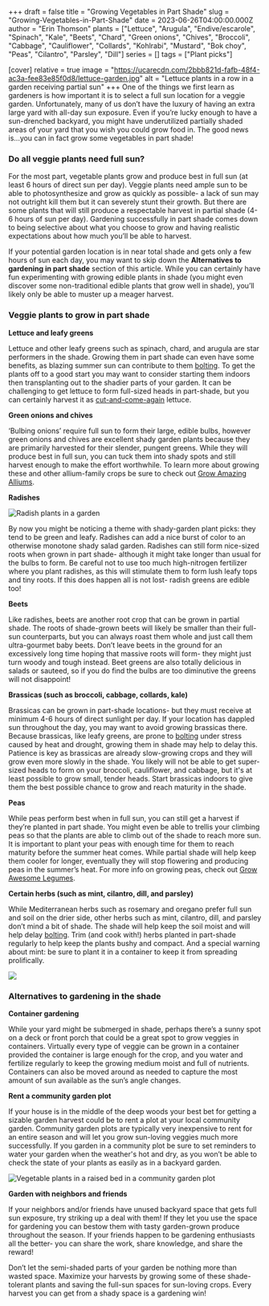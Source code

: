 +++
draft = false
title = "Growing Vegetables in Part Shade"
slug = "Growing-Vegetables-in-Part-Shade"
date = 2023-06-26T04:00:00.000Z
author = "Erin Thomson"
plants = ["Lettuce", "Arugula", "Endive/escarole", "Spinach", "Kale", "Beets", "Chard", "Green onions", "Chives", "Broccoli", "Cabbage", "Cauliflower", "Collards", "Kohlrabi", "Mustard", "Bok choy", "Peas", "Cilantro", "Parsley", "Dill"]
series = []
tags = ["Plant picks"]

[cover]
relative = true
image = "https://ucarecdn.com/2bbb821d-fafb-48f4-ac3a-fee83e85f0d8/lettuce-garden.jpg"
alt = "Lettuce plants in a row in a garden receiving partial sun"
+++
One of the things we first learn as gardeners is how important it is to select a full sun location for a veggie garden. Unfortunately, many of us don’t have the luxury of having an extra large yard with all-day sun exposure. Even if you’re lucky enough to have a sun-drenched backyard, you might have underutilized partially shaded areas of your yard that you wish you could grow food in. The good news is…you can in fact grow some vegetables in part shade!

### Do all veggie plants need full sun?

For the most part, vegetable plants grow and produce best in full sun (at least 6 hours of direct sun per day). Veggie plants need ample sun to be able to photosynthesize and grow as quickly as possible- a lack of sun may not outright kill them but it can severely stunt their growth. But there are some plants that will still produce a respectable harvest in partial shade (4-6 hours of sun per day). Gardening successfully in part shade comes down to being selective about what you choose to grow and having realistic expectations about how much you’ll be able to harvest.

If your potential garden location is in near total shade and gets only a few hours of sun each day, you may want to skip down the **Alternatives to gardening in part shade** section of this article. While you can certainly have fun experimenting with growing edible plants in shade (you might even discover some non-traditional edible plants that grow well in shade), you’ll likely only be able to muster up a meager harvest.

### Veggie plants to grow in part shade

**Lettuce and leafy greens**

Lettuce and other leafy greens such as spinach, chard, and arugula are star performers in the shade. Growing them in part shade can even have some benefits, as blazing summer sun can contribute to them [bolting](https://blog.planter.garden/posts/plant-bolting-a-seedy-situation/). To get the plants off to a good start you may want to consider starting them indoors then transplanting out to the shadier parts of your garden. It can be challenging to get lettuce to form full-sized heads in part-shade, but you can certainly harvest it as [cut-and-come-again](https://blog.planter.garden/posts/harvesting-how-to-and-when/#how-to-harvest-lettuce) lettuce.

**Green onions and chives**

‘Bulbing onions’ require full sun to form their large, edible bulbs, however green onions and chives are excellent shady garden plants because they are primarily harvested for their slender, pungent greens. While they will produce best in full sun, you can tuck them into shady spots and still harvest enough to make the effort worthwhile. To learn more about growing these and other allium-family crops be sure to check out [Grow Amazing Alliums](https://blog.planter.garden/posts/grow-amazing-alliums/).

**Radishes**

![Radish plants in a garden](https://ucarecdn.com/73b8bcb5-e0ce-4692-91f7-888492f4575d/radishes.jpg)

By now you might be noticing a theme with shady-garden plant picks: they tend to be green and leafy. Radishes can add a nice burst of color to an otherwise monotone shady salad garden. Radishes can still form nice-sized roots when grown in part shade- although it might take longer than usual for the bulbs to form. Be careful not to use too much high-nitrogen fertilizer where you plant radishes, as this will stimulate them to form lush leafy tops and tiny roots. If this does happen all is not lost- radish greens are edible too!

**Beets**

Like radishes, beets are another root crop that can be grown in partial shade. The roots of shade-grown beets will likely be smaller than their full-sun counterparts, but you can always roast them whole and just call them ultra-gourmet baby beets. Don’t leave beets in the ground for an excessively long time hoping that massive roots will form- they might just turn woody and tough instead. Beet greens are also totally delicious in salads or sauteed, so if you do find the bulbs are too diminutive the greens will not disappoint!

**Brassicas (such as broccoli, cabbage, collards, kale)**

Brassicas can be grown in part-shade locations- but they must receive at minimum 4-6 hours of direct sunlight per day. If your location has dappled sun throughout the day, you may want to avoid growing brassicas there. Because brassicas, like leafy greens, are prone to [bolting](https://blog.planter.garden/posts/plant-bolting-a-seedy-situation/) under stress caused by heat and drought, growing them in shade may help to delay this. Patience is key as brassicas are already slow-growing crops and they will grow even more slowly in the shade. You likely will not be able to get super-sized heads to form on your broccoli, cauliflower, and cabbage, but it's at least possible to grow small, tender heads. Start brassicas indoors to give them the best possible chance to grow and reach maturity in the shade.

**Peas**

While peas perform best when in full sun, you can still get a harvest if they’re planted in part shade. You might even be able to trellis your climbing peas so that the plants are able to climb out of the shade to reach more sun. It is important to plant your peas with enough time for them to reach maturity before the summer heat comes. While partial shade will help keep them cooler for longer, eventually they will stop flowering and producing peas in the summer’s heat. For more info on growing peas, check out [Grow Awesome Legumes](https://blog.planter.garden/posts/grow-awesome-legumes/).

**Certain herbs (such as mint, cilantro, dill, and parsley)**

While Mediterranean herbs such as rosemary and oregano prefer full sun and soil on the drier side, other herbs such as mint, cilantro, dill, and parsley don’t mind a bit of shade. The shade will help keep the soil moist and will help delay [bolting](https://blog.planter.garden/posts/plant-bolting-a-seedy-situation/). Trim (and cook with!) herbs planted in part-shade regularly to help keep the plants bushy and compact. And a special warning about mint: be sure to plant it in a container to keep it from spreading prolifically.

![](https://lh3.googleusercontent.com/UddOtVwfaYShezkSDo4DKAPpw07ZxVoL10eZfczvCJiXZx2m-VW92kOFJoCSQ8xrD1J_aZYPPej2kZb5oxjsc0uqyJ5YYr2oQotSjFrNHiqFaja9gFS9otJwKfkAPPnASsDGkxCeAJEadWw3hFaJOj0)

### Alternatives to gardening in the shade

**Container gardening**

While your yard might be submerged in shade, perhaps there’s a sunny spot on a deck or front porch that could be a great spot to grow veggies in containers. Virtually every type of veggie can be grown in a container provided the container is large enough for the crop, and you water and fertilize regularly to keep the growing medium moist and full of nutrients. Containers can also be moved around as needed to capture the most amount of sun available as the sun’s angle changes.

**Rent a community garden plot**

If your house is in the middle of the deep woods your best bet for getting a sizable garden harvest could be to rent a plot at your local community garden. Community garden plots are typically very inexpensive to rent for an entire season and will let you grow sun-loving veggies much more successfully. If you garden in a community plot be sure to set reminders to water your garden when the weather's hot and dry, as you won’t be able to check the state of your plants as easily as in a backyard garden.

![Vegetable plants in a raised bed in a community garden plot](https://ucarecdn.com/cba53d8f-cb1f-4775-a3ff-e4cfc95527ab/community-garden.jpg)

**Garden with neighbors and friends**

If your neighbors and/or friends have unused backyard space that gets full sun exposure, try striking up a deal with them! If they let you use the space for gardening you can bestow them with tasty garden-grown produce throughout the season. If your friends happen to be gardening enthusiasts all the better- you can share the work, share knowledge, and share the reward!

Don’t let the semi-shaded parts of your garden be nothing more than wasted space. Maximize your harvests by growing some of these shade-tolerant plants and saving the full-sun spaces for sun-loving crops. Every harvest you can get from a shady space is a gardening win!
